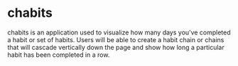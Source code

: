 # chabits
 
chabits is an application used to visualize how many days you’ve completed a habit or set of habits. Users will be able to create a habit chain or chains that will cascade vertically down the page and show how long a particular habit  has been completed in a row.

